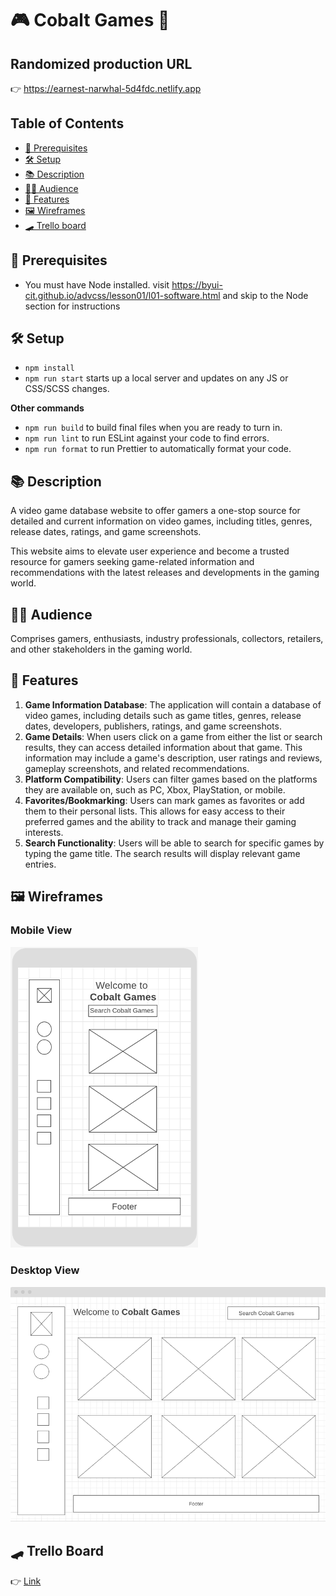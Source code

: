 # 🎮 Cobalt Games 👾

## Randomized production URL

👉 https://earnest-narwhal-5d4fdc.netlify.app

## Table of Contents

- [ 🌴 Prerequisites](#-prerequisites)
- [🛠️ Setup](#-setup)
- [📚 Description](#-description)
- [🧞‍♂️ Audience](#🧞‍♂️-audience)
- [💫 Features](#💫-features)
- [🖼️ Wireframes](#🖼️-wireframes)
- [🛹 Trello board](#🛹-trello-board)

## 🌴 Prerequisites

- You must have Node installed. visit https://byui-cit.github.io/advcss/lesson01/l01-software.html and skip to the Node section for instructions

## 🛠️ Setup

- `npm install`
- `npm run start` starts up a local server and updates on any JS or CSS/SCSS changes.

**Other commands**

- `npm run build` to build final files when you are ready to turn in.
- `npm run lint` to run ESLint against your code to find errors.
- `npm run format` to run Prettier to automatically format your code.

## 📚 Description

A video game database website to offer gamers a one-stop source for detailed and current information on video games, including titles, genres, release dates, ratings, and game screenshots. 

This website aims to elevate user experience and become a trusted resource for gamers seeking game-related information and recommendations with the latest releases and developments in the gaming world.

## 🧞‍♂️ Audience
Comprises gamers, enthusiasts, industry professionals, collectors, retailers, and other stakeholders in the gaming world.

## 💫 Features
1.	**Game Information Database**: The application will contain a database of video games, including details such as game titles, genres, release dates, developers, publishers, ratings, and game screenshots.
2.	**Game Details**: When users click on a game from either the list or search results, they can access detailed information about that game. This information may include a game's description, user ratings and reviews, gameplay screenshots, and related recommendations.
3.	**Platform Compatibility**: Users can filter games based on the platforms they are available on, such as PC, Xbox, PlayStation, or mobile.
4.	**Favorites/Bookmarking**: Users can mark games as favorites or add them to their personal lists. This allows for easy access to their preferred games and the ability to track and manage their gaming interests.
5.	**Search Functionality**: Users will be able to search for specific games by typing the game title. The search results will display relevant game entries.

## 🖼️ Wireframes

### Mobile View
![Alt text](image.png)

### Desktop View
![Alt text](image-1.png)

## 🛹 Trello Board
👉 [Link](https://trello.com/invite/b/jUShLO0o/ATTI67a5acb531d138108e7656f48ad31a196BBCEDDC/cobalt-games)
